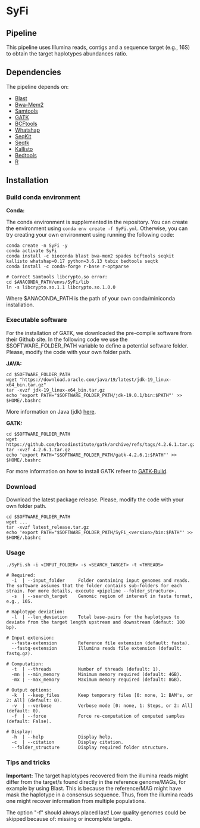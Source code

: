 # SyFi

## Pipeline

This pipeline uses Illumina reads, contigs and a sequence target (e.g., 16S) to obtain the target haplotypes abundances ratio.

## Dependencies

The pipeline depends on:

- [Blast](https://blast.ncbi.nlm.nih.gov/Blast.cgi)
- [Bwa-Mem2](https://github.com/bwa-mem2/bwa-mem2)
- [Samtools](http://www.htslib.org/)
- [GATK](https://github.com/broadinstitute/gatk)
- [BCFtools](https://samtools.github.io/bcftools/)
- [Whatshap](https://whatshap.readthedocs.io/en/latest/)
- [SeqKit](https://bioinf.shenwei.me/seqkit/)
- [Seqtk](https://github.com/lh3/seqtk)
- [Kallisto](https://pachterlab.github.io/kallisto/about)
- [Bedtools](https://bedtools.readthedocs.io/en/latest/)
- [R](https://www.r-project.org/)

## Installation

### Build conda environment

__Conda:__

The conda environment is supplemented in the repository. You can create the environment using `conda env create -f SyFi.yml`. Otherwise, you can try creating your own environment using running the following code:

```
conda create -n SyFi -y
conda activate SyFi
conda install -c bioconda blast bwa-mem2 spades bcftools seqkit kallisto whatshap=0.17 python=3.6.13 tabix bedtools seqtk
conda install -c conda-forge r-base r-optparse

# Correct Samtools libcrypto.so error:
cd $ANACONDA_PATH/envs/SyFi/lib
ln -s libcrypto.so.1.1 libcrypto.so.1.0.0
```

Where $ANACONDA_PATH is the path of your own conda/miniconda installation.

### Executable software

For the installation of GATK, we downloaded the pre-compile software from their Github site. In the following code we use the $SOFTWARE_FOLDER_PATH variable to define a potential software folder. Please, modify the code with your own folder path.

__JAVA:__

```
cd $SOFTWARE_FOLDER_PATH
wget "https://download.oracle.com/java/19/latest/jdk-19_linux-x64_bin.tar.gz"
tar -xvzf jdk-19_linux-x64_bin.tar.gz
echo 'export PATH="$SOFTWARE_FOLDER_PATH/jdk-19.0.1/bin:$PATH"' >> $HOME/.bashrc
```

More information on Java (jdk) [here](https://www.oracle.com/java/technologies/jdk-script-friendly-urls/).


__GATK:__
```
cd $SOFTWARE_FOLDER_PATH
wget https://github.com/broadinstitute/gatk/archive/refs/tags/4.2.6.1.tar.gz
tar -xvzf 4.2.6.1.tar.gz
echo 'export PATH="$SOFTWARE_FOLDER_PATH/gatk-4.2.6.1:$PATH"' >> $HOME/.bashrc
```

For more information on how to install GATK refeer to [GATK-Build](https://github.com/broadinstitute/gatk#building).

### Download

Download the latest package release. Please, modify the code with your own folder path.

```
cd $SOFTWARE_FOLDER_PATH
wget ...
tar -xvzf latest_release.tar.gz
echo 'export PATH="$SOFTWARE_FOLDER_PATH/SyFi_<version>/bin:$PATH"' >> $HOME/.bashrc
```

### Usage

```
./SyFi.sh -i <INPUT_FOLDER> -s <SEARCH_TARGET> -t <THREADS>

# Required:
  -i  | --input_folder     Folder containing input genomes and reads. The software assumes that the folder contains sub-folders for each strain. For more details, execute <pipeline --folder_structure>.
  -s  | --search_target    Genomic region of interest in fasta format, e.g., 16S.

# Haplotype deviation:
  -l  | --len_deviation    Total base-pairs for the haplotypes to deviate from the target length upstream and downstream (defaut: 100 bp).

# Input extension:
  --fasta-extension        Reference file extension (default: fasta).
  --fastq-extension        Illumina reads file extension (default: fastq.gz).

# Computation:
  -t  | --threads          Number of threads (default: 1).
  -mn | --min_memory       Minimum memory required (default: 4GB).
  -mx | --max_memory       Maximum memory required (default: 8GB).

# Output options:
  -k  | --keep_files       Keep temporary files [0: none, 1: BAM's, or 2: All] (default: 0).
  -v  | --verbose          Verbose mode [0: none, 1: Steps, or 2: All] (default: 0).
  -f  | --force            Force re-computation of computed samples (default: False).

# Display:
  -h  | --help             Display help.
  -c  | --citation         Display citation.
  --folder_structure       Display required folder structure.
```

### Tips and tricks

**Important:** The target haplotypes recovered from the illumina reads might differ from the target/s found directly in the reference genome/MAGs, for example by using Blast. This is because the reference/MAG might have mask the haplotype in a consensus sequence. Thus, from the illumina reads one might recover information from multiple populations.

The option "-f" should always placed last!
Low quality genomes could be skipped because of: missing or incomplete targets.
